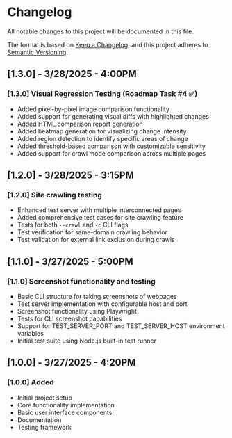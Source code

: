 # Changelog

All notable changes to this project will be documented in this file.

The format is based on [Keep a Changelog](https://keepachangelog.com/en/1.0.0/),
and this project adheres to [Semantic Versioning](https://semver.org/spec/v2.0.0.html).

## [1.3.0] - 3/28/2025 - 4:00PM

### [1.3.0] Visual Regression Testing (Roadmap Task #4 ✅)

- Added pixel-by-pixel image comparison functionality
- Added support for generating visual diffs with highlighted changes
- Added HTML comparison report generation
- Added heatmap generation for visualizing change intensity
- Added region detection to identify specific areas of change
- Added threshold-based comparison with customizable sensitivity
- Added support for crawl mode comparison across multiple pages

## [1.2.0] - 3/28/2025 - 3:15PM

### [1.2.0] Site crawling testing

- Enhanced test server with multiple interconnected pages
- Added comprehensive test cases for site crawling feature
- Tests for both `--crawl` and `-c` CLI flags
- Test verification for same-domain crawling behavior
- Test validation for external link exclusion during crawls

## [1.1.0] - 3/27/2025 - 5:00PM

### [1.1.0] Screenshot functionality and testing

- Basic CLI structure for taking screenshots of webpages
- Test server implementation with configurable host and port
- Screenshot functionality using Playwright
- Tests for CLI screenshot capabilities
- Support for TEST_SERVER_PORT and TEST_SERVER_HOST environment variables
- Initial test suite using Node.js built-in test runner

## [1.0.0] - 3/27/2025 - 4:20PM

### [1.0.0] Added

- Initial project setup
- Core functionality implementation
- Basic user interface components
- Documentation
- Testing framework
